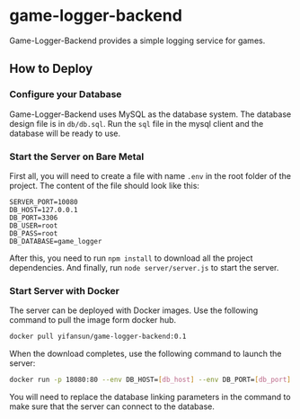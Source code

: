 # game-logger-backend

Game-Logger-Backend provides a simple logging service for games. 

## How to Deploy

### Configure your Database

Game-Logger-Backend uses MySQL as the database system. The database design file is in `db/db.sql`. Run the `sql` file in the mysql client and the database will be ready to use. 

### Start the Server on Bare Metal

First all, you will need to create a file with name `.env` in the root folder of the project. The content of the file should look like this:

```environment
SERVER_PORT=10080
DB_HOST=127.0.0.1
DB_PORT=3306
DB_USER=root
DB_PASS=root
DB_DATABASE=game_logger
```

After this, you need to run `npm install` to download all the project dependencies. And finally, run `node server/server.js` to start the server.

### Start Server with Docker

The server can be deployed with Docker images. Use the following command to pull the image form docker hub.

```bash
docker pull yifansun/game-logger-backend:0.1
```

When the download completes, use the following command to launch the server:

```bash
docker run -p 18080:80 --env DB_HOST=[db_host] --env DB_PORT=[db_port] --env DB_USER=[db_username] --env DB_PASS=[db_password] --env DB_DATABASE=game_logger -d --name game-logger-backend yifansun/game-logger-backend:0.1
```

You will need to replace the database linking parameters in the command to make sure that the server can connect to the database.